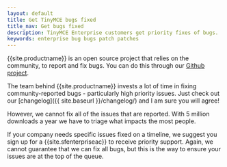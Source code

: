 ```yaml
---
layout: default
title: Get TinyMCE bugs fixed
title_nav: Get bugs fixed
description: TinyMCE Enterprise customers get priority fixes of bugs.
keywords: enterprise bug bugs patch patches
---
```


{{site.productname}} is an open source project that relies on the community, to report and fix bugs. You can do this through our [Github project](https://github.com/tinymce/tinymce).

The team behind {{site.productname}} invests a lot of time in fixing community-reported bugs - particularly high priority issues. Just check out our [changelog]({{ site.baseurl }}/changelog/) and I am sure you will agree!

However, we cannot fix all of the issues that are reported. With 5 million downloads a year we have to triage what impacts the most people.

If your company needs specific issues fixed on a timeline, we suggest you sign up for a {{site.sfenterpriseac}} to receive priority support. Again, we cannot guarantee that we can fix all bugs, but this is the way to ensure your issues are at the top of the queue.
